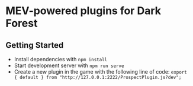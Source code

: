# MEV-powered plugins for Dark Forest

## Getting Started

 * Install dependencies with `npm install`
 * Start development server with `npm run serve`
 * Create a new plugin in the game with the following line of code: `export { default } from "http://127.0.0.1:2222/ProspectPlugin.js?dev";`